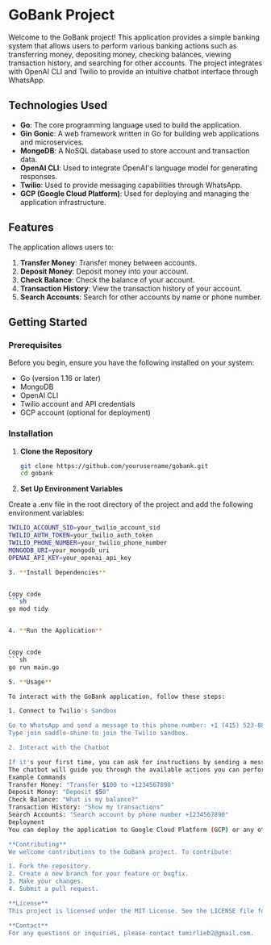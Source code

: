 # GoBank Project

Welcome to the GoBank project! This application provides a simple banking system that allows users to perform various banking actions such as transferring money, depositing money, checking balances, viewing transaction history, and searching for other accounts. The project integrates with OpenAI CLI and Twilio to provide an intuitive chatbot interface through WhatsApp.

## Technologies Used

- **Go**: The core programming language used to build the application.
- **Gin Gonic**: A web framework written in Go for building web applications and microservices.
- **MongoDB**: A NoSQL database used to store account and transaction data.
- **OpenAI CLI**: Used to integrate OpenAI's language model for generating responses.
- **Twilio**: Used to provide messaging capabilities through WhatsApp.
- **GCP (Google Cloud Platform)**: Used for deploying and managing the application infrastructure.

## Features

The application allows users to:

1. **Transfer Money**: Transfer money between accounts.
2. **Deposit Money**: Deposit money into your account.
3. **Check Balance**: Check the balance of your account.
4. **Transaction History**: View the transaction history of your account.
5. **Search Accounts**: Search for other accounts by name or phone number.

## Getting Started

### Prerequisites

Before you begin, ensure you have the following installed on your system:

- Go (version 1.16 or later)
- MongoDB
- OpenAI CLI
- Twilio account and API credentials
- GCP account (optional for deployment)

### Installation

1. **Clone the Repository**

   ```sh
   git clone https://github.com/yourusername/gobank.git
   cd gobank

2. **Set Up Environment Variables**

Create a .env file in the root directory of the project and add the following environment variables:

```sh
TWILIO_ACCOUNT_SID=your_twilio_account_sid
TWILIO_AUTH_TOKEN=your_twilio_auth_token
TWILIO_PHONE_NUMBER=your_twilio_phone_number
MONGODB_URI=your_mongodb_uri
OPENAI_API_KEY=your_openai_api_key

3. **Install Dependencies**


Copy code
```sh
go mod tidy


4. **Run the Application**


Copy code
```sh
go run main.go

5. **Usage**

To interact with the GoBank application, follow these steps:

1. Connect to Twilio's Sandbox

Go to WhatsApp and send a message to this phone number: +1 (415) 523-8886.
Type join saddle-shine to join the Twilio sandbox.

2. Interact with the Chatbot

If it's your first time, you can ask for instructions by sending a message like "help" or "instructions".
The chatbot will guide you through the available actions you can perform, such as transferring money, depositing money, checking your balance, viewing transaction history, and searching for other accounts.
Example Commands
Transfer Money: "Transfer $100 to +1234567890"
Deposit Money: "Deposit $50"
Check Balance: "What is my balance?"
Transaction History: "Show my transactions"
Search Accounts: "Search account by phone number +1234567890"
Deployment
You can deploy the application to Google Cloud Platform (GCP) or any other cloud provider of your choice. Follow the provider's documentation for deploying Go applications.

**Contributing**
We welcome contributions to the GoBank project. To contribute:

1. Fork the repository.
2. Create a new branch for your feature or bugfix.
3. Make your changes.
4. Submit a pull request.

**License**
This project is licensed under the MIT License. See the LICENSE file for details.

**Contact**
For any questions or inquiries, please contact tamirlieb2@gmail.com.

